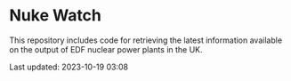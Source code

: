 # Nuke Watch

This repository includes code for retrieving the latest information available on the output of EDF nuclear power plants in the UK.

Last updated: 2023-10-19 03:08